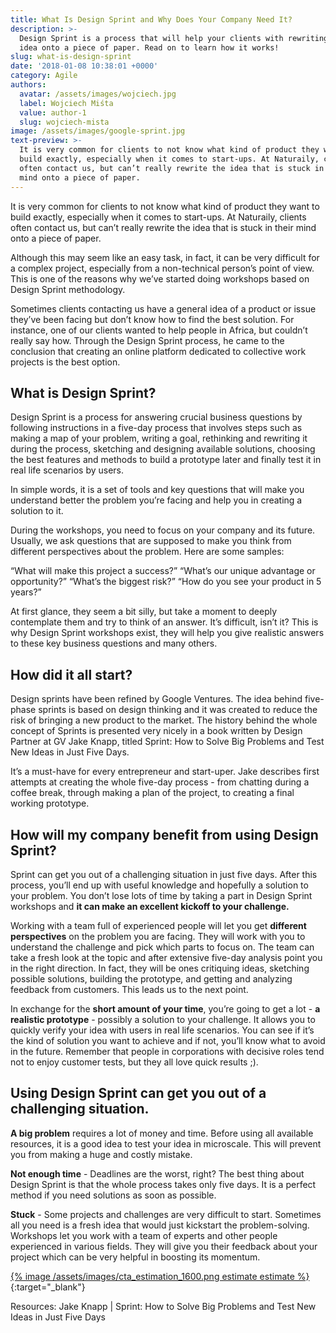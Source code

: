 ```yaml
---
title: What Is Design Sprint and Why Does Your Company Need It?
description: >-
  Design Sprint is a process that will help your clients with rewriting their
  idea onto a piece of paper. Read on to learn how it works!
slug: what-is-design-sprint
date: '2018-01-08 10:38:01 +0000'
category: Agile
authors:
  avatar: /assets/images/wojciech.jpg
  label: Wojciech Miśta
  value: author-1
  slug: wojciech-mista
image: /assets/images/google-sprint.jpg
text-preview: >-
  It is very common for clients to not know what kind of product they want to
  build exactly, especially when it comes to start-ups. At Naturaily, clients
  often contact us, but can’t really rewrite the idea that is stuck in their
  mind onto a piece of paper.
---
```

It is very common for clients to not know what kind of product they want to build exactly, especially when it comes to start-ups. At Naturaily, clients often contact us, but can’t really rewrite the idea that is stuck in their mind onto a piece of paper.

Although this may seem like an easy task, in fact, it can be very difficult for a complex project, especially from a non-technical person’s point of view. This is one of the reasons why we’ve started doing workshops based on Design Sprint methodology.

Sometimes clients contacting us have a general idea of a product or issue they’ve been facing but don’t know how to find the best solution. For instance, one of our clients wanted to help people in Africa, but couldn’t really say how. Through the Design Sprint process, he came to the conclusion that creating an online platform dedicated to collective work projects is the best option.

## What is Design Sprint?

Design Sprint is a process for answering crucial business questions by following instructions in a five-day process that involves steps such as making a map of your problem, writing a goal, rethinking and rewriting it during the process, sketching and designing available solutions, choosing the best features and methods to build a prototype later and finally test it in real life scenarios by users.

In simple words, it is a set of tools and key questions that will make you understand better the problem you’re facing and help you in creating a solution to it.

During the workshops, you need to focus on your company and its future. Usually, we ask questions that are supposed to make you think from different perspectives about the problem. Here are some samples:

“What will make this project a success?”
“What’s our unique advantage or opportunity?”
“What’s the biggest risk?”
“How do you see your product in 5 years?”

At first glance, they seem a bit silly, but take a moment to deeply contemplate them and try to think of an answer. It’s difficult, isn’t it? This is why Design Sprint workshops exist, they will help you give realistic answers to these key business questions and many others.

## How did it all start?

Design sprints have been refined by Google Ventures. The idea behind five-phase sprints is based on design thinking and it was created to reduce the risk of bringing a new product to the market. The history behind the whole concept of Sprints is presented very nicely in a book written by Design Partner at GV Jake Knapp, titled Sprint: How to Solve Big Problems and Test New Ideas in Just Five Days.

It’s a must-have for every entrepreneur and start-uper. Jake describes first attempts at creating the whole five-day process - from chatting during a coffee break, through making a plan of the project, to creating a final working prototype.

## How will my company benefit from using Design Sprint?

Sprint can get you out of a challenging situation in just five days. After this process, you’ll end up with useful knowledge and hopefully a solution to your problem. You don’t lose lots of time by taking a part in Design Sprint workshops and **it can make an excellent kickoff to your challenge.**

Working with a team full of experienced people will let you get **different perspectives** on the problem you are facing. They will work with you to understand the challenge and pick which parts to focus on. The team can take a fresh look at the topic and after extensive five-day analysis point you in the right direction. In fact, they will be ones critiquing ideas, sketching possible solutions, building the prototype, and getting and analyzing feedback from customers. This leads us to the next point.

In exchange for the **short amount of your time**, you’re going to get a lot - **a realistic prototype** - possibly a solution to your challenge. It allows you to quickly verify your idea with users in real life scenarios. You can see if it’s the kind of solution you want to achieve and if not, you’ll know what to avoid in the future. Remember that people in corporations with decisive roles tend not to enjoy customer tests, but they all love quick results ;).

## Using Design Sprint can get you out of a challenging situation.

**A big problem** requires a lot of money and time. Before using all available resources, it is a good idea to test your idea in microscale. This will prevent you from making a huge and costly mistake.

**Not enough time** - Deadlines are the worst, right? The best thing about Design Sprint is that the whole process takes only five days. It is a perfect method if you need solutions as soon as possible.

**Stuck** - Some projects and challenges are very difficult to start. Sometimes all you need is a fresh idea that would just kickstart the problem-solving. Workshops let you work with a team of experts and other people experienced in various fields. They will give you their feedback about your project which can be very helpful in boosting its momentum.

[{% image /assets/images/cta_estimation_1600.png estimate estimate %}](https://naturaily.com/get-an-estimate){:target="_blank"}


Resources:
Jake Knapp | Sprint: How to Solve Big Problems and Test New Ideas in Just Five Days
